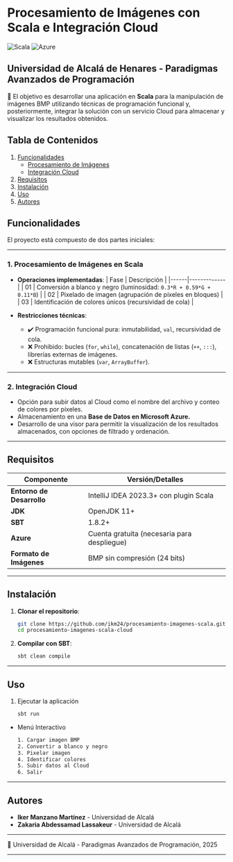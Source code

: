 # Procesamiento de Imágenes con Scala e Integración Cloud

![Scala](https://img.shields.io/badge/Scala-2.13%2B-DC322F?logo=scala)
![Azure](https://img.shields.io/badge/Cloud-Microsoft_Azure-0089D6?logo=microsoft-azure)
## Universidad de Alcalá de Henares - Paradigmas Avanzados de Programación

🎯 El objetivo es desarrollar una aplicación en **Scala** para la manipulación de imágenes BMP utilizando técnicas de programación funcional y, posteriormente, integrar la solución con un servicio Cloud para almacenar y visualizar los resultados obtenidos.

## Tabla de Contenidos
1. [Funcionalidades](#funcionalidades)
   - [Procesamiento de Imágenes](#1-procesamiento-de-imágenes-en-scala)
   - [Integración Cloud](#2-integración-cloud)
2. [Requisitos](#requisitos)
3. [Instalación](#instalación)
4. [Uso](#uso)
5. [Autores](#autores)     

## Funcionalidades ##
El proyecto está compuesto de dos partes iniciales:   

---

### 1. Procesamiento de Imágenes en Scala  
  
- **Operaciones implementadas**:
  | Fase | Descripción |
  |------|-------------|
  | 01   | Conversión a blanco y negro (luminosidad: `0.3*R + 0.59*G + 0.11*B`) |
  | 02   | Pixelado de imagen (agrupación de píxeles en bloques) |
  | 03   | Identificación de colores únicos (recursividad de cola) |
  
- **Restricciones técnicas**:
  - ✔️ Programación funcional pura: inmutabilidad, `val`, recursividad de cola.
  - ❌ Prohibido: bucles (`for`, `while`), concatenación de listas (`++`, `:::`), librerías externas de imágenes.
  - ❌ Estructuras mutables (`var`, `ArrayBuffer`).

---

### 2. Integración Cloud  
  

* Opción para subir datos al Cloud como el nombre del archivo y conteo de colores por píxeles.
* Almacenamiento en una **Base de Datos en Microsoft Azure.**
* Desarrollo de una visor para permitir la visualización de los resultados almacenados, con opciones de filtrado y ordenación.

--- 

## Requisitos ##
| Componente               | Versión/Detalles                          |
|--------------------------|-------------------------------------------|
| **Entorno de Desarrollo**| IntelliJ IDEA 2023.3+ con plugin Scala    |
| **JDK**                 | OpenJDK 11+                              |
| **SBT**                 | 1.8.2+                                   |
| **Azure**               | Cuenta gratuita (necesaria para despliegue) |
| **Formato de Imágenes** | BMP sin compresión (24 bits)             |

--- 

## Instalación
1. **Clonar el repositorio**:
   ```bash
   git clone https://github.com/ikm24/procesamiento-imagenes-scala.git
   cd procesamiento-imagenes-scala-cloud
2. **Compilar con SBT**:
   ```bash
   sbt clean compile

---

## Uso
1. Ejecutar la aplicación
   ```bash
   sbt run
  - Menú Interactivo
    ```bash
    1. Cargar imagen BMP
    2. Convertir a blanco y negro
    3. Pixelar imagen
    4. Identificar colores
    5. Subir datos al Cloud
    6. Salir
    

--- 
## Autores ##
- **Iker Manzano Martínez** - Universidad de Alcalá
- **Zakaria Abdessamad Lassakeur** - Universidad de Alcalá

---

📌 Universidad de Alcalá - Paradigmas Avanzados de Programación, 2025

---
